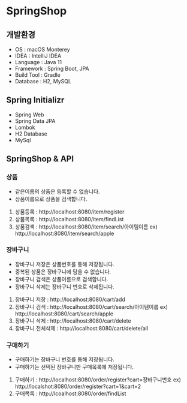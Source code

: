 # SpringShop

## 개발환경
- OS : macOS Monterey
- IDEA : IntelliJ IDEA
- Language : Java 11
- Framework : Spring Boot, JPA
- Build Tool : Gradle
- Database : H2, MySQL

## Spring Initializr
- Spring Web
- Spring Data JPA
- Lombok
- H2 Database
- MySql

## SpringShop & API
### 상품
- 같은이름의 상품은 등록할 수 없습니다.
- 상품이름으로 상품을 검색합니다.

1. 상품등록 : http://localhost:8080/item/register
2. 상품목록 : http://localhost:8080/item/findList
3. 상품검색 : http://localhost:8080/item/search/아이템이름 ex) http://localhost:8080/item/search/apple

### 장바구니
- 장바구니 저장은 상품번호를 통해 저장됩니다.
- 중복된 상품은 장바구니에 담을 수 없습니다.
- 장바구니 검색은 상품이름으로 검색합니다.
- 장바구니 삭제는 장바구니 번호로 삭제됩니다.

1. 장바구니 저장 : http://localhost:8080/cart/add
2. 장바구니 검색 : http://localhost:8080/cart/search/아이템이름 ex) http://localhost:8080/cart/search/apple
3. 장바구니 삭제 : http://localhost:8080/cart/delete
4. 장바구니 전체삭제 : http://localhost:8080/cart/delete/all

### 구매하기
- 구매하기는 장바구니 번호를 통해 저장됩니다.
- 구매하기는 선택된 장바구니만 구매목록에 저장됩니다.

1. 구매하기 : http://localhost:8080/order/register?cart=장바구니번호 ex) http://localshot:8080/order/register?cart=1&cart=2
2. 구매목록 : http://lcoalhost:8080/order/findList
